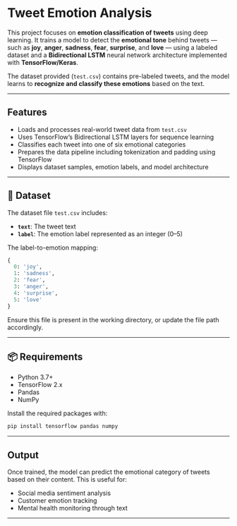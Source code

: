 # Tweet Emotion Analysis

This project focuses on **emotion classification of tweets** using deep learning. It trains a model to detect the **emotional tone** behind tweets — such as **joy**, **anger**, **sadness**, **fear**, **surprise**, and **love** — using a labeled dataset and a **Bidirectional LSTM** neural network architecture implemented with **TensorFlow/Keras**.

The dataset provided (`test.csv`) contains pre-labeled tweets, and the model learns to **recognize and classify these emotions** based on the text.

---

## Features

* Loads and processes real-world tweet data from `test.csv`
* Uses TensorFlow’s Bidirectional LSTM layers for sequence learning
* Classifies each tweet into one of six emotional categories
* Prepares the data pipeline including tokenization and padding using TensorFlow
* Displays dataset samples, emotion labels, and model architecture

---

## 🧾 Dataset

The dataset file `test.csv` includes:

* **`text`**: The tweet text
* **`label`**: The emotion label represented as an integer (0–5)

The label-to-emotion mapping:

```python
{
  0: 'joy',
  1: 'sadness',
  2: 'fear',
  3: 'anger',
  4: 'surprise',
  5: 'love'
}
```

Ensure this file is present in the working directory, or update the file path accordingly.

---

## 📦 Requirements

* Python 3.7+
* TensorFlow 2.x
* Pandas
* NumPy

Install the required packages with:

```bash
pip install tensorflow pandas numpy
```

---

## Output

Once trained, the model can predict the emotional category of tweets based on their content. This is useful for:

* Social media sentiment analysis
* Customer emotion tracking
* Mental health monitoring through text

---

